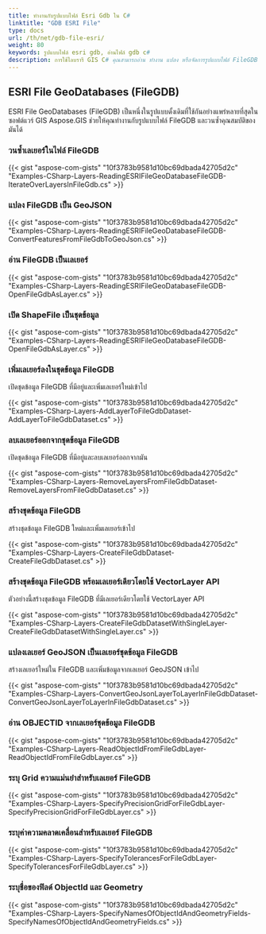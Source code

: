 ```yaml
---
title: ทำงานกับรูปแบบไฟล์ Esri Gdb ใน C#
linktitle: "GDB ESRI File"
type: docs
url: /th/net/gdb-file-esri/
weight: 80
keywords: รูปแบบไฟล์ esri gdb, อ่านไฟล์ gdb c#
description: การใช้ไลบรารี GIS C# คุณสามารถอ่าน ทำงาน แปลง หรือจัดการรูปแบบไฟล์ FileGDB ของ ESRI File GeoDatabases ได้
---
```


## **ESRI File GeoDatabases (FileGDB)**
ESRI File GeoDatabases (FileGDB) เป็นหนึ่งในรูปแบบดั้งเดิมที่ใช้กันอย่างแพร่หลายที่สุดในซอฟต์แวร์ GIS Aspose.GIS ช่วยให้คุณทำงานกับรูปแบบไฟล์ FileGDB และวนซ้ำคุณสมบัติของมันได้

### **วนซ้ำเลเยอร์ในไฟล์ FileGDB**
{{< gist "aspose-com-gists" "10f3783b9581d10bc69dbada42705d2c" "Examples-CSharp-Layers-ReadingESRIFileGeoDatabaseFileGDB-IterateOverLayersInFileGdb.cs" >}}

### **แปลง FileGDB เป็น GeoJSON**
{{< gist "aspose-com-gists" "10f3783b9581d10bc69dbada42705d2c" "Examples-CSharp-Layers-ReadingESRIFileGeoDatabaseFileGDB-ConvertFeaturesFromFileGdbToGeoJson.cs" >}}

### **อ่าน FileGDB เป็นเลเยอร์**
{{< gist "aspose-com-gists" "10f3783b9581d10bc69dbada42705d2c" "Examples-CSharp-Layers-ReadingESRIFileGeoDatabaseFileGDB-OpenFileGdbAsLayer.cs" >}}

### **เปิด ShapeFile เป็นชุดข้อมูล**
{{< gist "aspose-com-gists" "10f3783b9581d10bc69dbada42705d2c" "Examples-CSharp-Layers-ReadingESRIFileGeoDatabaseFileGDB-OpenFileGdbAsLayer.cs" >}}

### **เพิ่มเลเยอร์ลงในชุดข้อมูล FileGDB**
เปิดชุดข้อมูล FileGDB ที่มีอยู่และเพิ่มเลเยอร์ใหม่เข้าไป

{{< gist "aspose-com-gists" "10f3783b9581d10bc69dbada42705d2c" "Examples-CSharp-Layers-AddLayerToFileGdbDataset-AddLayerToFileGdbDataset.cs" >}}

### **ลบเลเยอร์ออกจากชุดข้อมูล FileGDB**
เปิดชุดข้อมูล FileGDB ที่มีอยู่และลบเลเยอร์ออกจากมัน

{{< gist "aspose-com-gists" "10f3783b9581d10bc69dbada42705d2c" "Examples-CSharp-Layers-RemoveLayersFromFileGdbDataset-RemoveLayersFromFileGdbDataset.cs" >}}

### **สร้างชุดข้อมูล FileGDB**
สร้างชุดข้อมูล FileGDB ใหม่และเพิ่มเลเยอร์เข้าไป

{{< gist "aspose-com-gists" "10f3783b9581d10bc69dbada42705d2c" "Examples-CSharp-Layers-CreateFileGdbDataset-CreateFileGdbDataset.cs" >}}

### **สร้างชุดข้อมูล FileGDB พร้อมเลเยอร์เดียวโดยใช้ VectorLayer API**
ตัวอย่างนี้สร้างชุดข้อมูล FileGDB ที่มีเลเยอร์เดียวโดยใช้ VectorLayer API

{{< gist "aspose-com-gists" "10f3783b9581d10bc69dbada42705d2c" "Examples-CSharp-Layers-CreateFileGdbDatasetWithSingleLayer-CreateFileGdbDatasetWithSingleLayer.cs" >}}

### **แปลงเลเยอร์ GeoJSON เป็นเลเยอร์ชุดข้อมูล FileGDB**
สร้างเลเยอร์ใหม่ใน FileGDB และเพิ่มข้อมูลจากเลเยอร์ GeoJSON เข้าไป

{{< gist "aspose-com-gists" "10f3783b9581d10bc69dbada42705d2c" "Examples-CSharp-Layers-ConvertGeoJsonLayerToLayerInFileGdbDataset-ConvertGeoJsonLayerToLayerInFileGdbDataset.cs" >}}

### **อ่าน OBJECTID จากเลเยอร์ชุดข้อมูล FileGDB**
{{< gist "aspose-com-gists" "10f3783b9581d10bc69dbada42705d2c" "Examples-CSharp-Layers-ReadObjectIdFromFileGdbLayer-ReadObjectIdFromFileGdbLayer.cs" >}}

### **ระบุ Grid ความแม่นยำสำหรับเลเยอร์ FileGDB**
{{< gist "aspose-com-gists" "10f3783b9581d10bc69dbada42705d2c" "Examples-CSharp-Layers-SpecifyPrecisionGridForFileGdbLayer-SpecifyPrecisionGridForFileGdbLayer.cs" >}}

### **ระบุค่าความคลาดเคลื่อนสำหรับเลเยอร์ FileGDB**
{{< gist "aspose-com-gists" "10f3783b9581d10bc69dbada42705d2c" "Examples-CSharp-Layers-SpecifyTolerancesForFileGdbLayer-SpecifyTolerancesForFileGdbLayer.cs" >}}

### **ระบุชื่อของฟิลด์ ObjectId และ Geometry**
{{< gist "aspose-com-gists" "10f3783b9581d10bc69dbada42705d2c" "Examples-CSharp-Layers-SpecifyNamesOfObjectIdAndGeometryFields-SpecifyNamesOfObjectIdAndGeometryFields.cs" >}}
